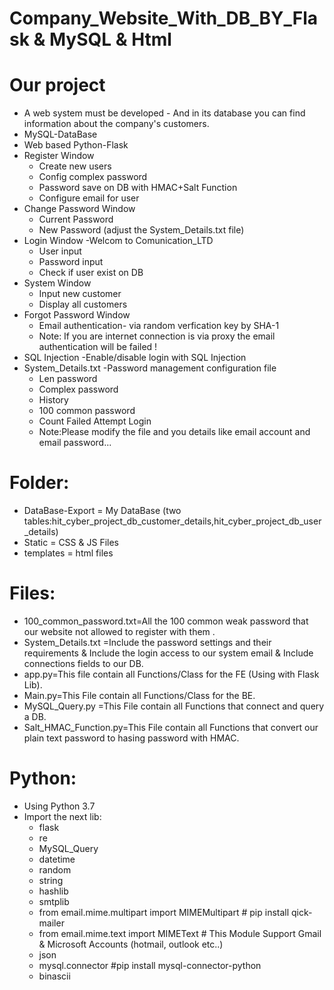 # Company_Website_With_DB_BY_Flask & MySQL & Html

# Our project
* A web system must be developed - And in its database you can find information about the company's customers.<br/>
* MySQL-DataBase<br/>
* Web based Python-Flask<br/>
* Register Window<br/>
  * Create new users<br/>
  * Config complex password
  * Password save on DB with HMAC+Salt Function
  * Configure email for user
* Change Password Window
  * Current Password
  * New Password (adjust the System_Details.txt file)
* Login Window -Welcom to Comunication_LTD
  * User input
  * Password input
  * Check if user exist on DB 
* System Window
  * Input new customer
  * Display all customers
* Forgot Password Window
  * Email authentication- via random verfication key by SHA-1
  * Note: If you are internet connection is via proxy the email authentication will be failed !
* SQL Injection -Enable/disable login with SQL Injection
* System_Details.txt -Password management configuration file
  * Len password
  * Complex password
  * History
  * 100 common password
  * Count Failed Attempt Login
  * Note:Please modify the file and you details like email account and email password...
  


# Folder:
* DataBase-Export = My DataBase (two tables:hit_cyber_project_db_customer_details,hit_cyber_project_db_user_details)<br/>
* Static = CSS & JS Files<br/>
* templates = html files<br/>
# Files:
* 100_common_password.txt=All the 100 common weak password that our website not allowed to register with them .<br/>
* System_Details.txt =Include the password settings and their requirements & Include the login access to our system email & Include connections fields to our DB.<br/>
* app.py=This file contain all Functions/Class for the FE (Using with Flask Lib).<br/>
* Main.py=This File contain all Functions/Class for the BE.<br/>
* MySQL_Query.py =This File contain all Functions that connect and query a DB.<br/>
* Salt_HMAC_Function.py=This File contain all Functions that convert our plain text password to hasing password with HMAC.<br/>
# Python:
* Using Python 3.7
* Import the next lib:
  * flask
  * re
  * MySQL_Query
  * datetime
  * random
  * string
  * hashlib
  * smtplib
  * from email.mime.multipart import MIMEMultipart # pip install qick-mailer
  * from email.mime.text import MIMEText # This Module Support Gmail & Microsoft Accounts (hotmail, outlook etc..)
  * json
  * mysql.connector #pip install mysql-connector-python
  * binascii
